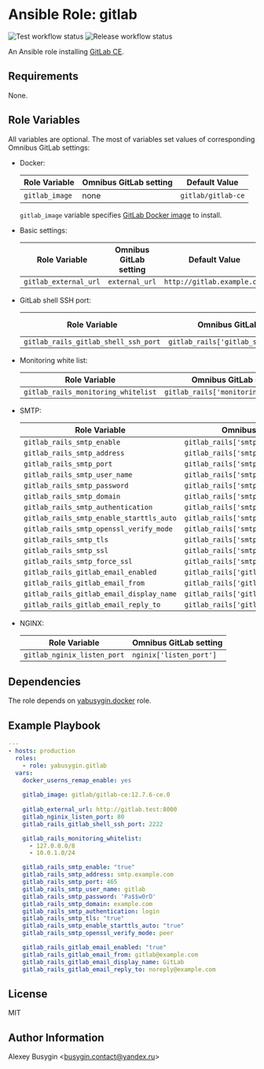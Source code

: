 Ansible Role: gitlab
====================

![Test workflow status](https://github.com/yabusygin/ansible-role-gitlab/workflows/test/badge.svg)
![Release workflow status](https://github.com/yabusygin/ansible-role-docker/workflows/release/badge.svg)

An Ansible role installing [GitLab CE][GitLab].

[GitLab]: https://docs.gitlab.com/ce/README.html

Requirements
------------

None.

Role Variables
--------------

All variables are optional. The most of variables set values of corresponding
Omnibus GitLab settings:

*   Docker:

    | Role Variable  | Omnibus GitLab setting | Default Value      |
    | -------------- | ---------------------- | ------------------ |
    | `gitlab_image` | none                   | `gitlab/gitlab-ce` |

    `gitlab_image` variable specifies [GitLab Docker image][gitlab/gitlab-ce]
    to install.

    [gitlab/gitlab-ce]: https://hub.docker.com/r/gitlab/gitlab-ce

*   Basic settings:

    | Role Variable         | Omnibus GitLab setting | Default Value               |
    | --------------------- | ---------------------- | --------------------------- |
    | `gitlab_external_url` | `external_url`         | `http://gitlab.example.com` |

*   GitLab shell SSH port:

    | Role Variable                        | Omnibus GitLab setting                  | Default Value |
    | ------------------------------------ | --------------------------------------- | ------------- |
    | `gitlab_rails_gitlab_shell_ssh_port` | `gitlab_rails['gitlab_shell_ssh_port']` | `22022`       |

*   Monitoring white list:

    | Role Variable                       | Omnibus GitLab setting                 |
    | ----------------------------------- | -------------------------------------- |
    | `gitlab_rails_monitoring_whitelist` | `gitlab_rails['monitoring_whitelist']` |

*   SMTP:

    | Role Variable                            | Omnibus GitLab setting                      |
    | ---------------------------------------- | ------------------------------------------- |
    | `gitlab_rails_smtp_enable`               | `gitlab_rails['smtp_enable']`               |
    | `gitlab_rails_smtp_address`              | `gitlab_rails['smtp_address']`              |
    | `gitlab_rails_smtp_port`                 | `gitlab_rails['smtp_port']`                 |
    | `gitlab_rails_smtp_user_name`            | `gitlab_rails['smtp_user_name']`            |
    | `gitlab_rails_smtp_password`             | `gitlab_rails['smtp_password']`             |
    | `gitlab_rails_smtp_domain`               | `gitlab_rails['smtp_domain']`               |
    | `gitlab_rails_smtp_authentication`       | `gitlab_rails['smtp_authentication']`       |
    | `gitlab_rails_smtp_enable_starttls_auto` | `gitlab_rails['smtp_enable_starttls_auto']` |
    | `gitlab_rails_smtp_openssl_verify_mode`  | `gitlab_rails['smtp_openssl_verify_mode']`  |
    | `gitlab_rails_smtp_tls`                  | `gitlab_rails['smtp_tls']`                  |
    | `gitlab_rails_smtp_ssl`                  | `gitlab_rails['smtp_ssl']`                  |
    | `gitlab_rails_smtp_force_ssl`            | `gitlab_rails['smtp_force_ssl']`            |
    | `gitlab_rails_gitlab_email_enabled`      | `gitlab_rails['gitlab_email_enabled']`      |
    | `gitlab_rails_gitlab_email_from`         | `gitlab_rails['gitlab_email_from']`         |
    | `gitlab_rails_gitlab_email_display_name` | `gitlab_rails['gitlab_email_display_name']` |
    | `gitlab_rails_gitlab_email_reply_to`     | `gitlab_rails['gitlab_email_reply_to']`     |

*   NGINX:

    | Role Variable               | Omnibus GitLab setting  |
    | --------------------------- | ----------------------- |
    | `gitlab_nginix_listen_port` | `nginix['listen_port']` |

Dependencies
------------

The role depends on [yabusygin.docker][Docker Role] role.

[Docker Role]: https://galaxy.ansible.com/yabusygin/docker

Example Playbook
----------------

```yaml
---
- hosts: production
  roles:
    - role: yabusygin.gitlab
  vars:
    docker_userns_remap_enable: yes
  
    gitlab_image: gitlab/gitlab-ce:12.7.6-ce.0
  
    gitlab_external_url: http://gitlab.test:8000
    gitlab_nginix_listen_port: 80
    gitlab_rails_gitlab_shell_ssh_port: 2222

    gitlab_rails_monitoring_whitelist:
      - 127.0.0.0/8
      - 10.0.1.0/24

    gitlab_rails_smtp_enable: "true"
    gitlab_rails_smtp_address: smtp.example.com
    gitlab_rails_smtp_port: 465
    gitlab_rails_smtp_user_name: gitlab
    gitlab_rails_smtp_password: 'Pa$$w0rD'
    gitlab_rails_smtp_domain: example.com
    gitlab_rails_smtp_authentication: login
    gitlab_rails_smtp_tls: "true"
    gitlab_rails_smtp_enable_starttls_auto: "true"
    gitlab_rails_smtp_openssl_verify_mode: peer

    gitlab_rails_gitlab_email_enabled: "true"
    gitlab_rails_gitlab_email_from: gitlab@example.com
    gitlab_rails_gitlab_email_display_name: GitLab
    gitlab_rails_gitlab_email_reply_to: noreply@example.com
```

License
-------

MIT

Author Information
------------------

Alexey Busygin \<busygin.contact@yandex.ru\>
